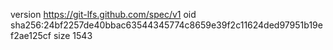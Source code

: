 version https://git-lfs.github.com/spec/v1
oid sha256:24bf2257de40bbac63544345774c8659e39f2c11624ded97951b19ef2ae125cf
size 1543
